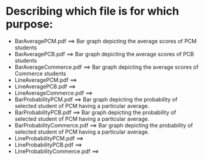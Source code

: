 # Describing which file is for which purpose:

<ul>
    <li>BarAveragePCM.pdf  ==>  Bar graph depicting the average scores of PCM students</li>
    <li>BarAveragePCB.pdf  ==>  Bar graph depicting the average scores of PCB students</li>
    <li>BarAverageCommerce.pdf  ==>  Bar graph depicting the average scores of Commerce students</li>
    <li>LineAveragePCM.pdf  ==>  </li>
    <li>LineAveragePCB.pdf  ==>  </li>
    <li>LineAverageCommerce.pdf  ==>  </li>
    <li>BarProbabilityPCM.pdf  ==>  Bar graph depicting the probability of selected student of PCM having a particular average.</li>
    <li>BarProbabilityPCB.pdf  ==>  Bar graph depicting the probability of selected student of PCM having a particular average.</li>
    <li>BarProbabilityCommerce.pdf  ==> Bar graph depicting the probability of selected student of PCM having a particular average.</li>
    <li>LineProbabilityPCM.pdf  ==>  </li>
    <li>LineProbabilityPCB.pdf  ==>  </li>
    <li>LineProbabilityCommerce.pdf  ==>  </li>
</ul>